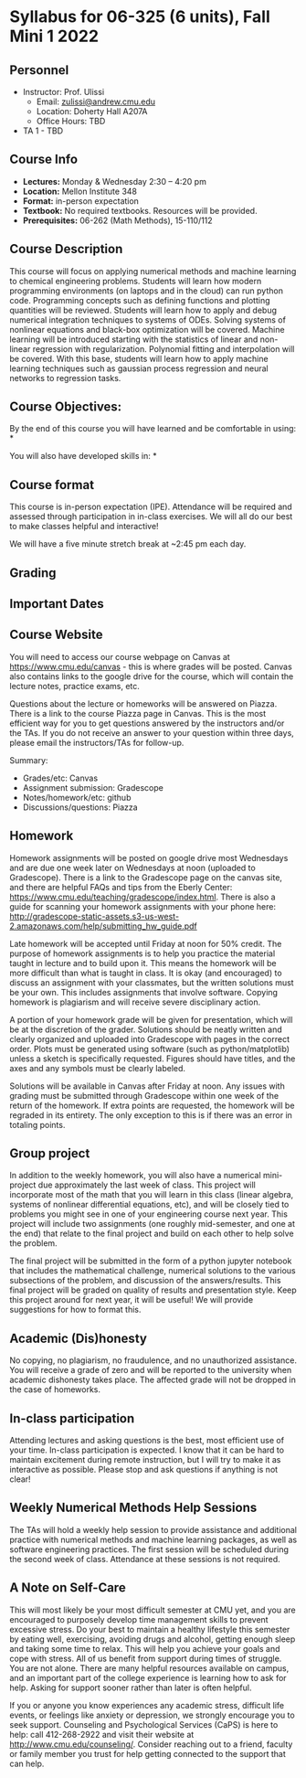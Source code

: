 # Syllabus for 06-325 (6 units), Fall Mini 1 2022

## Personnel

* Instructor: Prof. Ulissi
  * Email: zulissi@andrew.cmu.edu
  * Location: Doherty Hall A207A
  * Office Hours: TBD
* TA 1 - TBD

## Course Info

* **Lectures:** Monday & Wednesday 2:30 – 4:20 pm
* **Location:** Mellon Institute 348
* **Format:** in-person expectation
* **Textbook:** No required textbooks. Resources will be provided. 
* **Prerequisites:** 06-262 (Math Methods), 15-110/112

## Course Description
This course will focus on applying numerical methods and machine learning to chemical engineering problems. Students will learn how modern programming environments (on laptops and in the cloud) can run python code. Programming concepts such as defining functions and plotting quantities will be reviewed. Students will learn how to apply and debug numerical integration techniques to systems of ODEs. Solving systems of nonlinear equations and black-box optimization will be covered. Machine learning will be introduced starting with the statistics of linear and non-linear regression with regularization. Polynomial fitting and interpolation will be covered. With this base, students will learn how to apply machine learning techniques such as gaussian process regression and neural networks to regression tasks. 

## Course Objectives:

By the end of this course you will have learned and be comfortable in using: 
* 

You will also have developed skills in: 
* 

## Course format
This course is in-person expectation (IPE). Attendance will be required and assessed through participation in in-class exercises. We will all do our best to make classes helpful and interactive!

We will have a five minute stretch break at ~2:45 pm each day.

## Grading 

## Important Dates 

## Course Website
You will need to access our course webpage on Canvas at https://www.cmu.edu/canvas - this is where grades will be posted. Canvas also contains links to the google drive for the course, which will contain the lecture notes, practice exams, etc.

Questions about the lecture or homeworks will be answered on Piazza. There is a link to the course Piazza page in Canvas. This is the most efficient way for you to get questions answered by the instructors and/or the TAs. If you do not receive an answer to your question within three days, please email the instructors/TAs for follow-up. 

Summary: 
* Grades/etc: Canvas
* Assignment submission: Gradescope
* Notes/homework/etc:  github
* Discussions/questions: Piazza

## Homework

Homework assignments will be posted on google drive most Wednesdays and are due one week later on Wednesdays at noon (uploaded to Gradescope). There is a link to the Gradescope page on the canvas site, and there are helpful FAQs and tips from the Eberly Center:
https://www.cmu.edu/teaching/gradescope/index.html.
There is also a guide for scanning your homework assignments with your phone here:
http://gradescope-static-assets.s3-us-west-2.amazonaws.com/help/submitting_hw_guide.pdf

Late homework will be accepted until Friday at noon for 50% credit. The purpose of homework assignments is to help you practice the material taught in lecture and to build upon it. This means the homework will be more difficult than what is taught in class. It is okay (and encouraged) to discuss an assignment with your classmates, but the written solutions must be your own. This includes assignments that involve software. Copying homework is plagiarism and will receive severe disciplinary action. 

A portion of your homework grade will be given for presentation, which will be at the discretion of the grader. Solutions should be neatly written and clearly organized and uploaded into Gradescope with pages in the correct order. Plots must be generated using software (such as python/matplotlib) unless a sketch is specifically requested. Figures should have titles, and the axes and any symbols must be clearly labeled. 

Solutions will be available in Canvas after Friday at noon. Any issues with grading must be submitted through Gradescope within one week of the return of the homework. If extra points are requested, the homework will be regraded in its entirety. The only exception to this is if there was an error in totaling points.

## Group project

In addition to the weekly homework, you will also have a numerical mini-project due approximately the last week of class. This project will incorporate most of the math that you will learn in this class (linear algebra, systems of nonlinear differential equations, etc), and will be closely tied to problems you might see in one of your engineering course next year. This project will include two assignments (one roughly mid-semester, and one at the end) that relate to the final project and build on each other to help solve the problem. 

The final project will be submitted in the form of a python jupyter notebook that includes the mathematical challenge, numerical solutions to the various subsections of the problem, and discussion of the answers/results. This final project will be graded on quality of results and presentation style. Keep this project around for next year, it will be useful! We will provide suggestions for how to format this. 

## Academic (Dis)honesty

No copying, no plagiarism, no fraudulence, and no unauthorized assistance. You will receive a grade of zero and will be reported to the university when academic dishonesty takes place. The affected grade will not be dropped in the case of homeworks. 

## In-class participation

Attending lectures and asking questions is the best, most efficient use of your time. In-class participation is expected. I know that it can be hard to maintain excitement during remote instruction, but I will try to make it as interactive as possible. Please stop and ask questions if anything is not clear!

## Weekly Numerical Methods Help Sessions

The TAs will hold a weekly help session to provide assistance and additional practice with numerical methods and machine learning packages, as well as software engineering practices. The first session will be scheduled during the second week of class. Attendance at these sessions is not required.


## A Note on Self-Care

This will most likely be your most difficult semester at CMU yet, and you are encouraged to purposely develop time management skills to prevent excessive stress. Do your best to maintain a healthy lifestyle this semester by eating well, exercising, avoiding drugs and alcohol, getting enough sleep and taking some time to relax. This will help you achieve your goals and cope with stress. All of us benefit from support during times of struggle. You are not alone. There are many helpful resources available on campus, and an important part of the college experience is learning how to ask for help. Asking for support sooner rather than later is often helpful. 

If you or anyone you know experiences any academic stress, difficult life events, or feelings like anxiety or depression, we strongly encourage you to seek support. Counseling and Psychological Services (CaPS) is here to help: call 412-268-2922 and visit their website at http://www.cmu.edu/counseling/. Consider reaching out to a friend, faculty or family member you trust for help getting connected to the support that can help.
